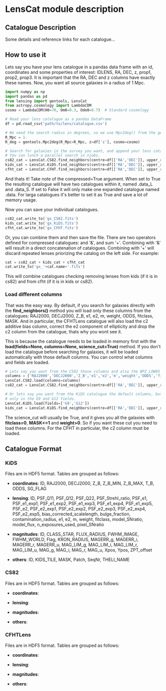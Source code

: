 # LensCat module description

## Catalogue Description

Some details and reference links for each catalogue...


## How to use it
Lets say you have your lens catalogue in a pandas data frame with an id, coordinates and some properties of interest: IDLENS, RA, DEC, z, prop1, prop2, prop3. It is important that the RA, DEC and z columns have exactly these names.
Now, you want all source galaxies in a radius of 1 Mpc. 

```python
import numpy as np
import pandas as pd
from lensing import gentools, LensCat
from astropy.cosmology import LambdaCDM
cosmo = LambdaCDM(H0=70, Om0=0.3, Ode0=0.7)  # Standard cosmology

# Read your lens catalogue as a pandas DataFrame
df = pd.read_csv('path/to/lens/catalogue.csv')

# We need the search radius in degrees, so we use Mpc2deg() from the gentools module.
R_Mpc = 1.
R_deg = gentools.Mpc2deg(R_Mpc=R_Mpc, z=df['z'], cosmo=cosmo)

# Search for galaxies in the survey you want, and append your lens catalogue.
# You can lunch a parallel search in njobs.
cs82_cat = LensCat.CS82.find_neighbors(centre=df[['RA','DEC']], upper_radii=R_deg, append_data=df, compressed=True)
kids_cat = LensCat.KiDS.find_neighbors(centre=df[['RA','DEC']], upper_radii=R_deg, append_data=df, compressed=True)
cfht_cat = LensCat.CFHT.find_neighbors(centre=df[['RA','DEC']], upper_radii=R_deg, append_data=df, compressed=True)
```

And thats it! Take note of the compressed=True argument. When set to True the resulting catalogue will have two catalogues within it, named .data_L and .data_S. If set to False it will only make one expanded catalogue named .data. For larga catalogues it's better to set it as True and save a lot of memory usage.

Now you can save your individual catalogues.
```python
cs82_cat.write_to('gx_CS82.fits')
kids_cat.write_to('gx_KiDS.fits')
cfht_cat.write_to('gx_CFHT.fits')
```

Or, you can combine them and then save the file. There are two operators defined for compressed catalogues: and '&', and sum '+'. Combining with '&' will result in a direct concatenation of catalogues. Combining with '+' will discard repeated lenses priorizing the catalog on the left side. For example:
```python
cat = cs82_cat + kids_cat + cfht_cat
cat.write_to('gx_'+cat.name+'.fits')
```
This will combine catalogues checking removing lenses from kids (if it is in cs82) and from cfht (if it is in kids or cs82).

### Load different columns
That was the easy way. By default, if you search for galaxies directly with the **find_neighbors()** method you will load only these columns from the catalogues: RAJ2000, DECJ2000, Z_B, e1, e2, m, weight, ODDS, fitclass, MASK. And in particular, the CFHTLens catalogue will also load the c2 additive bias column, correct the e2 component of ellipticity and drop the c2 column from the catalogue, thats why you wont see it.

This is because the catalogue needs to be loaded in memory first with the **load(fields=None, columns=None, science_cut=True)** method. If you don't load the catalogue before searching for galaxies, it will be loaded automatically with those default columns. You can control what columns and fields are loaded.
```python
# Lets say you want from the CS82 those columns and also the BPZ_LOW95
columns = ['RAJ2000','DECJ2000','Z_B','e1','e2','m','weight','ODDS','fitclass','MASK', 'BPZ_LOW95']
LensCat.CS82.load(columns=columns)
cs82_cat = LensCat.CS82.find_neighbors(centre=df[['RA','DEC']], upper_radii=R_deg, append_data=df, njobs=40)

# Or lets say you want from the KiDS catalogue the default columns, but
# only in the G9 and G12 fields.
LensCat.KiDS.load(fields=['G9','G12'])
kids_cat = LensCat.KiDS.find_neighbors(centre=df[['RA','DEC']], upper_radii=R_deg, append_data=df, njobs=40)
```

The science_cut will usually be True, and it gives you all the galaxies with **fitclass=0**, **MASK<=1** and **weight>0**. So if you want these cut you need to load these columns. For the CFHT in particular, the c2 column must be loaded.

## Catalogue Format

### KiDS
Files are in HDF5 format. Tables are grouped as follows:

 - **coordinates**: ID, RAJ2000, DECJ2000, Z_B, Z_B_MIN, Z_B_MAX, T_B, ODDS, SG_FLAG

 - **lensing**:  ID, PSF_Q11, PSF_Q12, PSF_Q22, PSF_Strehl_ratio, PSF_e1, PSF_e1_exp1, PSF_e1_exp2, PSF_e1_exp3, PSF_e1_exp4, PSF_e1_exp5, PSF_e2, PSF_e2_exp1, PSF_e2_exp2, PSF_e2_exp3, PSF_e2_exp4, PSF_e2_exp5, bias_corrected_scalelength, bulge_fraction, contamination_radius, e1, e2, m, weight, fitclass, model_SNratio, model_flux, n_exposures_used, pixel_SNratio

 - **magnitudes**:  ID, CLASS_STAR, FLUX_RADIUS, FWHM_IMAGE, FWHM_WORLD, Flag, KRON_RADIUS, MAGERR_g, MAGERR_i, MAGERR_r, MAGERR_u, MAG_LIM_g, MAG_LIM_i, MAG_LIM_r, MAG_LIM_u, MAG_g, MAG_i, MAG_r, MAG_u, Xpos, Ypos, ZPT_offset

 - **others**: ID, KIDS_TILE, MASK, Patch, SeqNr, THELI_NAME

### CS82
Files are in HDF5 format. Tables are grouped as follows:

 - **coordinates**: 

 - **lensing**:  

 - **magnitudes**:  

 - **others**: 
 
### CFHTLens
Files are in HDF5 format. Tables are grouped as follows:

 - **coordinates**: 

 - **lensing**:  

 - **magnitudes**:  

 - **others**: 
